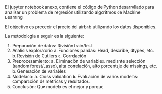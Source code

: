 
El jupyter notebook anexo, contiene el código de Python desarrollado para analizar un problema de regresión utilizando algoritmos de Machine Learning

El objectivo es predecir el precio del airbnb utilizando los datos disponibles.

La metodologia a seguir es la siguiente:

1. Preparación de datos: División train/test
2. Análisis exploratorio
  a. Funciones pandas: Head, describe, dtypes, etc.
  b. Revisión de Outliers
  c. Correlación
3. Preprocesamiento:
  a. Eliminación de variables, mediante selección (random forest/Lasso), alta correlación, alto porcentaje de missings, etc.
  b. Generación de variables
4. Modelado:
   a. Cross validation
   b. Evaluación de varios modelos: comparación de métricas y resultados.
6. Conclusión: Que modelo es el mejor y porque
